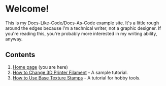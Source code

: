 # Welcome!

This is my Docs-Like-Code/Docs-As-Code example site. It's a little rough around the edges because I'm a technical writer, not a graphic designer. If you're reading this, you're probably more interested in my writing ability, anyway.

## Contents
1. [Home page](https://kytheraoa.github.io/Docs-Like-Code/) \(you are here)
2. [How to Change 3D Printer Filament](../filament.md) - A sample tutorial.
3. [How to Use Base Texture Stamps](../stamps.md) - A tutorial for hobby tools.
